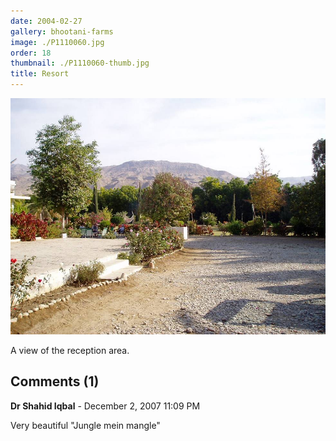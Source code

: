 ```yaml
---
date: 2004-02-27
gallery: bhootani-farms
image: ./P1110060.jpg
order: 18
thumbnail: ./P1110060-thumb.jpg
title: Resort
---
```


![Resort](./P1110060.jpg)

A view of the reception area.

<div id="comments">

## Comments (1)

<div id="comment">

**Dr Shahid Iqbal** - December  2, 2007 11:09 PM

Very beautiful "Jungle mein mangle"

</div>

</div>